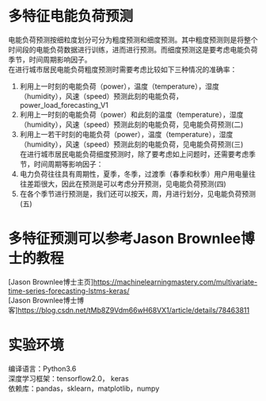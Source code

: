 # 多特征电能负荷预测 #
电能负荷预测按细粒度划分可分为粗度预测和细度预测。其中粗度预测则是将整个时间段的电能负荷数据进行训练，进而进行预测。而细度预测这是要考虑电能负荷季节，时间周期影响因子。  
在进行城市居民电能负荷粗度预测时需要考虑比较如下三种情况的准确率：   
1.	利用上一时刻的电能负荷（power），温度（temperature），湿度（humidity），风速（speed）预测此刻的电能负荷，power_load_forecasting_V1   
2.	利用上一时刻的电能负荷（power）和此刻的温度（temperature），湿度（humidity），风速（speed）预测此刻的电能负荷，见电能负荷预测(二)   
3.	利用上一若干时刻的电能负荷（power），温度（temperature），湿度（humidity），风速（speed）预测此刻的电能负荷，见电能负荷预测(三)   
在进行城市居民电能负荷细度预测时，除了要考虑如上问题时，还需要考虑季节，时间周期等影响因子：  
1.	电力负荷往往具有周期性，夏季，冬季，过渡季（春季和秋季）用户用电量往往差距很大，因此在预测是可以考虑分开预测，见电能负荷预测(四)   
2.	在各个季节进行预测是，我们还可以按天，周，月进行划分，见电能负荷预测(五)  
# 多特征预测可以参考Jason Brownlee博士的教程 #
[Jason Brownlee博士主页]<https://machinelearningmastery.com/multivariate-time-series-forecasting-lstms-keras/>  
[Jason Brownlee博士博客]<https://blog.csdn.net/tMb8Z9Vdm66wH68VX1/article/details/78463811> 
# 实验环境 #
编译语言：Python3.6  
深度学习框架：tensorflow2.0， keras  
依赖库：pandas，sklearn，matplotlib，numpy
